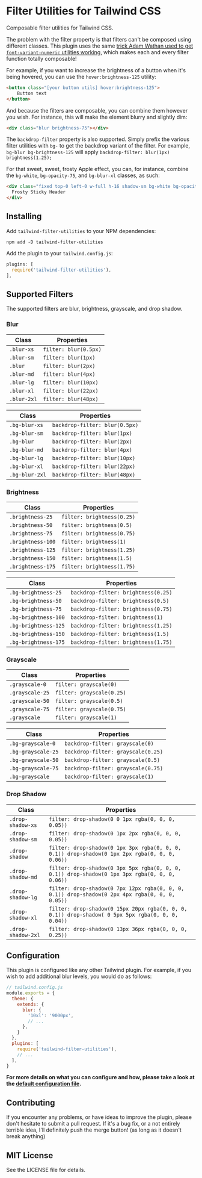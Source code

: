 # Filter Utilities for Tailwind CSS

Composable filter utilities for Tailwind CSS.

The problem with the filter property is that filters can't be composed using
different classes. This plugin uses the same [trick Adam Wathan used to get
`font-variant-numeric` utilities
working](https://twitter.com/adamwathan/status/1301577034183966720), which
makes each and every filter function totally composable!

For example, if you want to increase the brightness of a button when it's being
hovered, you can use the `hover:brightness-125` utility:

``` html
<button class="[your button utils] hover:brightness-125">
    Button text
</button>
```

And because the filters are composable, you can combine them however you wish.
For instance, this will make the element blurry and slightly dim:

``` html
<div class="blur brightness-75"></div>
```

The `backdrop-filter` property is also supported. Simply prefix the various
filter utilities with `bg-` to get the backdrop variant of the filter. For
example, `bg-blur bg-brightness-125` will apply
`backdrop-filter: blur(1px) brightness(1.25);`

For that sweet, sweet, frosty Apple effect, you can, for instance, combine the
`bg-white`, `bg-opacity-75`, and `bg-blur-xl` classes, as such:

``` html
<div class="fixed top-0 left-0 w-full h-16 shadow-sm bg-white bg-opacity-75 bg-blur-xl">
  Frosty Sticky Header
</div>
```

## Installing

Add `tailwind-filter-utilities` to your NPM dependencies:

```
npm add -D tailwind-filter-utilities
```

Add the plugin to your `tailwind.config.js`:

``` js
plugins: [
  require('tailwind-filter-utilities'),
],
```

## Supported Filters

The supported filters are blur, brightness, grayscale, and drop shadow.

### Blur

| Class | Properties |
| - | - |
| `.blur-xs` | `filter: blur(0.5px)` |
| `.blur-sm` | `filter: blur(1px)` |
| `.blur` | `filter: blur(2px)` |
| `.blur-md` | `filter: blur(4px)` |
| `.blur-lg` | `filter: blur(10px)` |
| `.blur-xl` | `filter: blur(22px)` |
| `.blur-2xl` | `filter: blur(48px)` |

| Class | Properties |
| - | - |
| `.bg-blur-xs` | `backdrop-filter: blur(0.5px)` |
| `.bg-blur-sm` | `backdrop-filter: blur(1px)` |
| `.bg-blur` | `backdrop-filter: blur(2px)` |
| `.bg-blur-md` | `backdrop-filter: blur(4px)` |
| `.bg-blur-lg` | `backdrop-filter: blur(10px)` |
| `.bg-blur-xl` | `backdrop-filter: blur(22px)` |
| `.bg-blur-2xl` | `backdrop-filter: blur(48px)` |

### Brightness

| Class | Properties |
| - | - |
| `.brightness-25` | `filter: brightness(0.25)` |
| `.brightness-50` | `filter: brightness(0.5)` |
| `.brightness-75` | `filter: brightness(0.75)` |
| `.brightness-100` | `filter: brightness(1)` |
| `.brightness-125` | `filter: brightness(1.25)` |
| `.brightness-150` | `filter: brightness(1.5)` |
| `.brightness-175` | `filter: brightness(1.75)` |

| Class | Properties |
| - | - |
| `.bg-brightness-25` | `backdrop-filter: brightness(0.25)` |
| `.bg-brightness-50` | `backdrop-filter: brightness(0.5)` |
| `.bg-brightness-75` | `backdrop-filter: brightness(0.75)` |
| `.bg-brightness-100` | `backdrop-filter: brightness(1)` |
| `.bg-brightness-125` | `backdrop-filter: brightness(1.25)` |
| `.bg-brightness-150` | `backdrop-filter: brightness(1.5)` |
| `.bg-brightness-175` | `backdrop-filter: brightness(1.75)` |

### Grayscale

| Class | Properties |
| - | - |
| `.grayscale-0` | `filter: grayscale(0)` |
| `.grayscale-25` | `filter: grayscale(0.25)` |
| `.grayscale-50` | `filter: grayscale(0.5)` |
| `.grayscale-75` | `filter: grayscale(0.75)` |
| `.grayscale` | `filter: grayscale(1)` |

| Class | Properties |
| - | - |
| `.bg-grayscale-0` | `backdrop-filter: grayscale(0)` |
| `.bg-grayscale-25` | `backdrop-filter: grayscale(0.25)` |
| `.bg-grayscale-50` | `backdrop-filter: grayscale(0.5)` |
| `.bg-grayscale-75` | `backdrop-filter: grayscale(0.75)` |
| `.bg-grayscale` | `backdrop-filter: grayscale(1)` |

### Drop Shadow

| Class | Properties |
| - | - |
| `.drop-shadow-xs` | `filter: drop-shadow(0 0 1px rgba(0, 0, 0, 0.05))` |
| `.drop-shadow-sm` | `filter: drop-shadow(0 1px 2px rgba(0, 0, 0, 0.05))` |
| `.drop-shadow` | `filter: drop-shadow(0 1px 3px rgba(0, 0, 0, 0.1)) drop-shadow(0 1px 2px rgba(0, 0, 0, 0.06))` |
| `.drop-shadow-md` | `filter: drop-shadow(0 3px 5px rgba(0, 0, 0, 0.1)) drop-shadow(0 1px 3px rgba(0, 0, 0, 0.06))` |
| `.drop-shadow-lg` | `filter: drop-shadow(0 7px 12px rgba(0, 0, 0, 0.1)) drop-shadow(0 2px 4px rgba(0, 0, 0, 0.05))` |
| `.drop-shadow-xl` | `filter: drop-shadow(0 15px 20px rgba(0, 0, 0, 0.1)) drop-shadow( 0 5px 5px rgba(0, 0, 0, 0.04))` |
| `.drop-shadow-2xl` | `filter: drop-shadow(0 13px 36px rgba(0, 0, 0, 0.25))` |

## Configuration

This plugin is configured like any other Tailwind plugin. For example, if you
wish to add additional blur levels, you would do as follows:

``` javascript
// tailwind.config.js
module.exports = {
  theme: {
    extends: {
      blur: {
        '10xl': '9000px',
        // ...
      },
    }
  },
  plugins: [
    require('tailwind-filter-utilities'),
    // ...
  ],
}
```

**For more details on what you can configure and how, please take a look at the
[default configuration file](https://github.com/kalfheim/tailwind-filter-utilities/blob/master/src/config.js).**

## Contributing

If you encounter any problems, or have ideas to improve the plugin, please
don't hesitate to submit a pull request. If it's a bug fix, or a not entirely
terrible idea, I'll definitely push the merge button! (as long as it doesn't
break anything)

## MIT License

See the LICENSE file for details.
